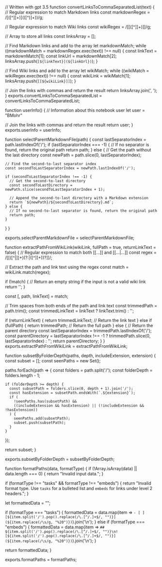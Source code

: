 
// Written with gpt 3.5
function convertLinksToCommaSeparatedList(text) {
  // Regular expression to match Markdown links
  const markdownRegex = /\[([^\]]+)\]\(([^)]+)\)/g;

  // Regular expression to match Wiki links
  const wikiRegex = /\[\[([^\]]+)\]\]/g;

  // Array to store all links
  const linksArray = [];

  // Find Markdown links and add to the array
  let markdownMatch;
  while ((markdownMatch = markdownRegex.exec(text)) !== null) {
    const linkText = markdownMatch[1];
    const linkUrl = markdownMatch[2];
    linksArray.push(`[${linkText}](${linkUrl})`);
  }

  // Find Wiki links and add to the array
  let wikiMatch;
  while ((wikiMatch = wikiRegex.exec(text)) !== null) {
    const wikiLink = wikiMatch[1];
    linksArray.push(`[[${wikiLink}]]`);
  }

  // Join the links with commas and return the result
  return linksArray.join(', ');
}
exports.convertLinksToCommaSeparatedList = convertLinksToCommaSeparatedList;



function userInfo() {
  // Information about this notebook user
  let user = "BMohr"
  
  // Join the links with commas and return the result
  return user;
}
exports.userInfo = userInfo;


function selectParentMarkdownFile(path) {
  const lastSeparatorIndex = path.lastIndexOf('/');
  if (lastSeparatorIndex === -1) {
    // If no separator is found, return the original path
    return path;
  } else {
    // Get the path without the last directory
    const newPath = path.slice(0, lastSeparatorIndex);

    // Find the second-to-last separator index
    const secondToLastSeparatorIndex = newPath.lastIndexOf('/');
    
    if (secondToLastSeparatorIndex !== -1) {
      // Get the second-to-last directory
      const secondToLastDirectory = newPath.slice(secondToLastSeparatorIndex + 1);

      // Append the second-to-last directory with a Markdown extension
      return `${newPath}/${secondToLastDirectory}.md`;
    } else {
      // If no second-to-last separator is found, return the original path
      return path;
    }
  }
}

exports.selectParentMarkdownFile = selectParentMarkdownFile;


function extractPathFromWikiLink(wikiLink, fullPath = true, returnLinkText = false) {
  // Regular expression to match both [[...]] and [[...|...]]
  const regex = /\[\[([^|\]]+)(?:\|([^\]]+))?\]\]/;

  // Extract the path and link text using the regex
  const match = wikiLink.match(regex);

  if (!match) {
    // Return an empty string if the input is not a valid wiki link
    return '';
  }

  const [, path, linkText] = match;

  // Trim spaces from both ends of the path and link text
  const trimmedPath = path.trim();
  const trimmedLinkText = linkText ? linkText.trim() : '';

  if (returnLinkText) {
    return trimmedLinkText; // Return the link text
  } else if (fullPath) {
    return trimmedPath; // Return the full path
  } else {
    // Return the parent directory
    const lastSeparatorIndex = trimmedPath.lastIndexOf('/');
    const parentDirectory = lastSeparatorIndex !== -1 ? trimmedPath.slice(0, lastSeparatorIndex) : '';
    return parentDirectory;
  }
}
exports.extractPathFromWikiLink = extractPathFromWikiLink;


function subsetByFolderDepth(paths, depth, includeExtension, extension) {
  const subset = [];
  const seenPaths = new Set();

  paths.forEach(path => {
    const folders = path.split('/');
    const folderDepth = folders.length - 1;

    if (folderDepth >= depth) {
      const subsetPath = folders.slice(0, depth + 1).join('/');
      const hasExtension = subsetPath.endsWith(`.${extension}`);  
      if (
        !seenPaths.has(subsetPath) &&
        ((includeExtension && hasExtension) || (!includeExtension && !hasExtension))
      ) {
        seenPaths.add(subsetPath);
        subset.push(subsetPath);
      }
    }
  });

  return subset;
}

exports.subsetByFolderDepth = subsetByFolderDepth;

function formatPaths(data, formatType) {
  if (!Array.isArray(data) || data.length === 0) {
    return "Invalid input data.";
  }

  if (formatType !== "tasks" && formatType !== "embeds") {
    return "Invalid format type. Use `tasks` for a bulleted list and `embeds` for links under level 2 headers.";
  }

  let formattedData = "";

  if (formatType === "tasks") {
    formattedData = data.map(item => `- [ ] [${item.split('/').pop().replace(/\.[^/.]+$/, "")}](${item.replace(/\s/g, "%20")})`).join('\n');
  } else if (formatType === "embeds") {
    formattedData = data.map(item => `## ${item.split('/').pop().replace(/\.[^/.]+$/, "")}\n![${item.split('/').pop().replace(/\.[^/.]+$/, "")}](${item.replace(/\s/g, "%20")})`).join('\n');
  }

  return formattedData;
}

exports.formatPaths = formatPaths;
